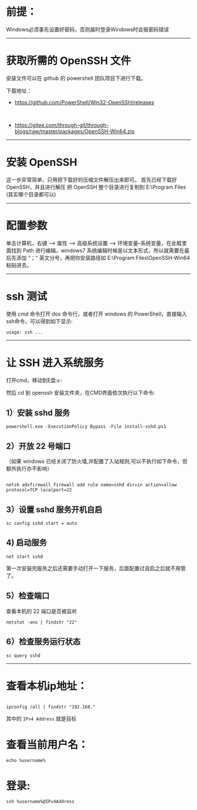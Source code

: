 # 前提：

Windows必须事先设置好密码，否则届时登录Windows时会报密码错误

------------------------------------------

# 获取所需的 OpenSSH 文件

安装文件可以在 github 的 powershell 团队项目下进行下载。

下载地址： 

- https://github.com/PowerShell/Win32-OpenSSH/releases

<br>

- https://gitee.com/through-git/through-blogs/raw/master/packages/OpenSSH-Win64.zip


<hr>


# 安装 OpenSSH 

这一步非常简单，只用把下载好的压缩文件解压出来即可。
首先已经下载好 OpenSSH，并且进行解压
把 OpenSSH 整个目录进行复制到 E:\Program Files (其实哪个目录都可以)

<hr>

# 配置参数
单击计算机，右键 --> 属性 --> 高级系统设置 --> 环境变量–系统变量，在此框里面找到 Path 进行编辑，windows7 系统编辑时候是以文本形式，所以就需要在最后先添加 “；” 英文分号，再把你安装路径如 E:\Program Files\OpenSSH-Win64 粘贴进去。

----------------------------------------------


# ssh 测试

使用 cmd 命令打开 dos 命令行，或者打开 windows 的 PowerShell，直接输入ssh命令，可以得到如下显示:

```
usage: ssh ...

```


<hr>


# 让 SSH 进入系统服务

打开cmd，移动到E盘:`e:`

然后 cd 到 openssh 安装文件夹，在CMD界面依次执行以下命令:

## 1）安装 sshd 服务

```
powershell.exe -ExecutionPolicy Bypass -File install-sshd.ps1

```

## 2）开放 22 号端口

（如果 windows 已经关闭了防火墙,并配置了入站规则,可以不执行如下命令，但额外执行亦不影响）

```

netsh advfirewall firewall add rule name=sshd dir=in action=allow protocol=TCP localport=22

```

## 3）设置 sshd 服务开机自启 
```
sc config sshd start = auto
```

## 4) 启动服务

```
net start sshd
```

第一次安装完服务之后还需要手动打开一下服务，后面配置过自启之后就不用管了。

## 5）检查端口

查看本机的 22 端口是否被监听
```
netstat -ano | findstr "22"

```

## 6）检查服务运行状态

```
sc query sshd
```

<hr>


# 查看本机ip地址：
```

ipconfig /all | findstr "192.168."

```
其中的 `IPv4 Address` 就是目标


# 查看当前用户名：
```
echo %username%
```

# 登录:
```
ssh %username%@IPv4Address
```
